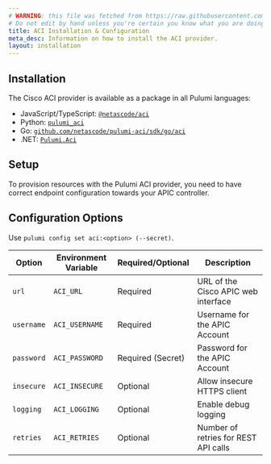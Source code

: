 ```yaml
---
# WARNING: this file was fetched from https://raw.githubusercontent.com/netascode/pulumi-aci/v0.0.6/docs/installation-configuration.md
# Do not edit by hand unless you're certain you know what you are doing!
title: ACI Installation & Configuration
meta_desc: Information on how to install the ACI provider.
layout: installation
---
```


## Installation

The Cisco ACI provider is available as a package in all Pulumi languages:

* JavaScript/TypeScript: [`@netascode/aci`](https://www.npmjs.com/package/@netascode/aci)
* Python: [`pulumi_aci`](https://pypi.org/project/pulumi-aci/)
* Go: [`github.com/netascode/pulumi-aci/sdk/go/aci`](https://pkg.go.dev/github.com/netascode/pulumi-aci/sdk)
* .NET: [`Pulumi.Aci`](https://www.nuget.org/packages/Pulumi.Aci)

## Setup

To provision resources with the Pulumi ACI provider, you need to have correct endpoint configuration towards your APIC controller.

## Configuration Options

Use `pulumi config set aci:<option> (--secret)`.

| Option | Environment Variable | Required/Optional | Description |
|-----|------|------|----|
| `url` | `ACI_URL` | Required | URL of the Cisco APIC web interface |
| `username`| `ACI_USERNAME` | Required | Username for the APIC Account |
| `password`| `ACI_PASSWORD` | Required (Secret) | Password for the APIC Account |
| `insecure` | `ACI_INSECURE` | Optional | Allow insecure HTTPS client |
| `logging` | `ACI_LOGGING` | Optional | Enable debug logging |
| `retries` | `ACI_RETRIES` | Optional | Number of retries for REST API calls |
